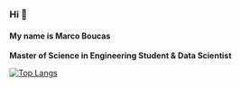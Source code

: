 ### Hi 👋
#### My name is Marco Boucas


**Master of Science in Engineering Student & Data Scientist**

[![Top Langs](https://github-readme-stats.vercel.app/api/top-langs/?username=marcoboucas&layout=compact)](https://github.com/anuraghazra/github-readme-stats)
<!--
**marcoboucas/marcoboucas** is a ✨ _special_ ✨ repository because its `README.md` (this file) appears on your GitHub profile.

Here are some ideas to get you started:

- 🔭 I’m currently working on ...
- 🌱 I’m currently learning ...
- 👯 I’m looking to collaborate on ...
- 🤔 I’m looking for help with ...
- 💬 Ask me about ...
- 📫 How to reach me: ...
- 😄 Pronouns: ...
- ⚡ Fun fact: ...
-->

